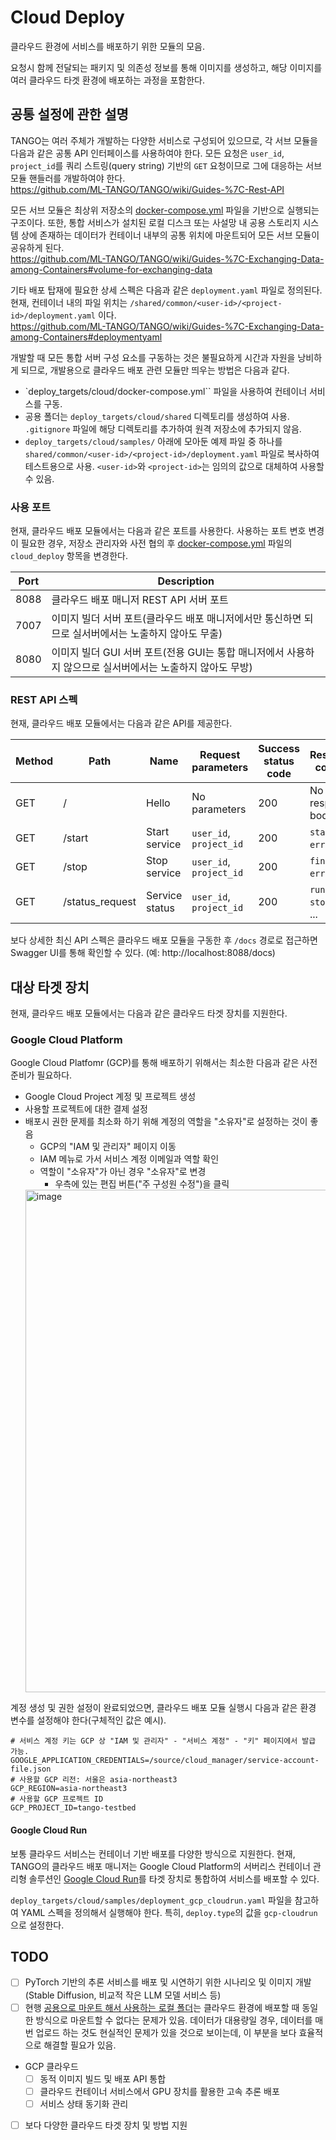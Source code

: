 # Cloud Deploy

클라우드 환경에 서비스를 배포하기 위한 모듈의 모음.

요청시 함께 전달되는 패키지 및 의존성 정보를 통해 이미지를 생성하고, 해당 이미지를 여러 클라우드 타겟 환경에 배포하는 과정을 포함한다.

## 공통 설정에 관한 설명

TANGO는 여러 주체가 개발하는 다양한 서비스로 구성되어 있으므로, 각 서브 모듈을 다음과 같은 공통 API 인터페이스를 사용하여야 한다.
모든 요청은 `user_id`, `project_id`를 쿼리 스트링(query string) 기반의 `GET` 요청이므로 그에 대응하는 서브
모듈 핸들러를 개발하여야 한다.\
https://github.com/ML-TANGO/TANGO/wiki/Guides-%7C-Rest-API

모든 서브 모듈은 최상위 저장소의
[docker-compose.yml](https://github.com/ML-TANGO/TANGO/blob/main/docker-compose.yml)
파일을 기반으로 실행되는 구조이다. 또한, 통합 서비스가 설치된 로컬 디스크 또는 사설망 내 공용 스토리지 시스템 상에 존재하는 데이터가
컨테이너 내부의 공통 위치에 마운트되어 모든 서브 모듈이 공유하게 된다.\
https://github.com/ML-TANGO/TANGO/wiki/Guides-%7C-Exchanging-Data-among-Containers#volume-for-exchanging-data

기타 배포 탑재에 필요한 상세 스펙은 다음과 같은 `deployment.yaml` 파일로 정의된다. 현재, 컨테이너 내의 파일 위치는
`/shared/common/<user-id>/<project-id>/deployment.yaml` 이다.\
https://github.com/ML-TANGO/TANGO/wiki/Guides-%7C-Exchanging-Data-among-Containers#deploymentyaml

개발할 때 모든 통합 서버 구성 요소를 구동하는 것은 불필요하게 시간과 자원을 낭비하게 되므로, 개발용으로 클라우드 배포 관련 모듈만 띄우는
방법은 다음과 같다.
- `deploy_targets/cloud/docker-compose.yml`` 파일을 사용하여 컨테이너 서비스를 구동.
- 공용 폴더는 `deploy_targets/cloud/shared` 디렉토리를 생성하여 사용. `.gitignore` 파일에 해당 디렉토리를 추가하여 원격 저장소에 추가되지 않음.
- `deploy_targets/cloud/samples/` 아래에 모아둔 예제 파일 중 하나를 `shared/common/<user-id>/<project-id>/deployment.yaml` 파일로 복사하여 테스트용으로 사용. `<user-id>`와 `<project-id>`는 임의의 값으로 대체하여 사용할 수 있음.

### 사용 포트

현재, 클라우드 배포 모듈에서는 다음과 같은 포트를 사용한다.  사용하는 포트 변호 변경이 필요한 경우, 저장소 관리자와 사전 협의 후
[docker-compose.yml](https://github.com/ML-TANGO/TANGO/blob/main/docker-compose.yml) 파일의 `cloud_deploy` 항목을 변경한다.

Port | Description
-----|------------
8088 | 클라우드 배포 매니저 REST API 서버 포트
7007 | 이미지 빌더 서버 포트(클라우드 배포 매니저에서만 통신하면 되므로 실서버에서는 노출하지 않아도 무출)
8080 | 이미지 빌더 GUI 서버 포트(전용 GUI는 통합 매니저에서 사용하지 않으므로 실서버에서는 노출하지 않아도 무방)


### REST API 스펙

현재, 클라우드 배포 모듈에서는 다음과 같은 API를 제공한다.

Method | Path | Name | Request parameters | Success status code | Response content
-------|------|------|--------------------|----------------------|-----------------
GET | / | Hello | No parameters | 200 | No response body
GET | /start | Start service | `user_id`, `project_id` | 200 | `started` / `error` / ...
GET | /stop | Stop service | `user_id`, `project_id` | 200 | `finished` / `error` / ...
GET | /status_request | Service status | `user_id`, `project_id` | 200 | `running` / `stopped` / ...

보다 상세한 최신 API 스펙은 클라우드 배포 모듈을 구동한 후 `/docs` 경로로 접근하면 Swagger UI를 통해 확인할 수 있다. (예: http://localhost:8088/docs)


## 대상 타겟 장치

현재, 클라우드 배포 모듈에서는 다음과 같은 클라우드 타겟 장치를 지원한다.

### Google Cloud Platform

Google Cloud Platfomr (GCP)를 통해 배포하기 위해서는 최소한 다음과 같은 사전 준비가 필요하다.
- Google Cloud Project 계정 및 프로젝트 생성
- 사용할 프로젝트에 대한 결제 설정
- 배포시 권한 문제를 최소화 하기 위해 계정의 역할을 "소유자"로 설정하는 것이 좋음
    - GCP의 "IAM 및 관리자" 페이지 이동
    - IAM 메뉴로 가서 서비스 계정 이메일과 역할 확인
    - 역할이 "소유자"가 아닌 경우 "소유자"로 변경
        - 우측에 있는 편집 버튼("주 구성원 수정")을 클릭
    <img width="804" alt="image" src="https://github.com/ML-TANGO/TANGO/assets/7539358/f350688a-72b0-4ca7-b3ec-4de070c48b30">

계정 생성 및 권한 설정이 완료되었으면, 클라우드 배포 모듈 실행시 다음과 같은 환경 변수를 설정해야 한다(구체적인 값은 예시).
```shell
# 서비스 계정 키는 GCP 상 "IAM 및 관리자" - "서비스 계정" - "키" 페이지에서 발급 가능.
GOOGLE_APPLICATION_CREDENTIALS=/source/cloud_manager/service-account-file.json
# 사용할 GCP 리전: 서울은 asia-northeast3
GCP_REGION=asia-northeast3
# 사용할 GCP 프로젝트 ID
GCP_PROJECT_ID=tango-testbed
```

#### Google Cloud Run

보통 클라우드 서비스는 컨테이너 기반 배포를 다양한 방식으로 지원한다. 현재, TANGO의 클라우드 배포 매니저는 Google Cloud
Platform의 서버리스 컨테이너 관리형 솔루션인 [Google Cloud Run](https://cloud.google.com/run)를
타겟 장치로 통합하여 서비스를 배포할 수 있다.

`deploy_targets/cloud/samples/deployment_gcp_cloudrun.yaml` 파일을 참고하여 YAML 스펙을
정의해서 실행해야 한다. 특히, `deploy.type`의 값을 `gcp-cloudrun`으로 설정한다.


## TODO

- [ ] PyTorch 기반의 추론 서비스를 배포 및 시연하기 위한 시나리오 및 이미지 개발(Stable Diffusion, 비교적 작은 LLM 모델 서비스 등)
- [ ] 현행 [공용으로 마운트 해서 사용하는 로컬 폴더](https://github.com/ML-TANGO/TANGO/wiki/Guides-%7C-Exchanging-Data-among-Containers#volume-for-exchanging-data)는 클라우드 환경에 배포할 때 동일한 방식으로 마운트할 수 없다는 문제가 있음. 데이터가 대용량일 경우, 데이터를 매번 업로드 하는 것도 현실적인 문제가 있을 것으로 보이는데, 이 부분을 보다 효율적으로 해결할 필요가 있음.
- GCP 클라우드
    - [ ] 동적 이미지 빌드 및 배포 API 통합
    - [ ] 클라우드 컨테이너 서비스에서 GPU 장치를 활용한 고속 추론 배포
    - [ ] 서비스 상태 동기화 관리
- [ ] 보다 다양한 클라우드 타겟 장치 및 방법 지원
